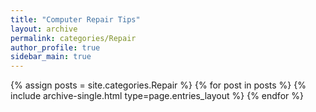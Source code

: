 ```yaml
---
title: "Computer Repair Tips"
layout: archive
permalink: categories/Repair
author_profile: true
sidebar_main: true
---
```



{% assign posts = site.categories.Repair %}
{% for post in posts %} {% include archive-single.html type=page.entries_layout %} {% endfor %}
